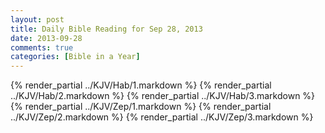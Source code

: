 ```yaml
---
layout: post
title: Daily Bible Reading for Sep 28, 2013
date: 2013-09-28
comments: true
categories: [Bible in a Year]
---
```

{% render_partial ../KJV/Hab/1.markdown %}
{% render_partial ../KJV/Hab/2.markdown %}
{% render_partial ../KJV/Hab/3.markdown %}
{% render_partial ../KJV/Zep/1.markdown %}
{% render_partial ../KJV/Zep/2.markdown %}
{% render_partial ../KJV/Zep/3.markdown %}
